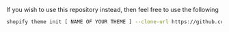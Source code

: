 
If you wish to use this repository instead, then feel free to use the following
```sh
shopify theme init [ NAME OF YOUR THEME ] --clone-url https://github.com/vitaliihladyshchuk/ShopifyThemeTailwind
```
